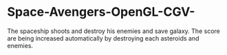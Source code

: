 # Space-Avengers-OpenGL-CGV-
The spaceship shoots and destroy his enemies and save galaxy. The score are being increased automatically by destroying each asteroids and enemies.
